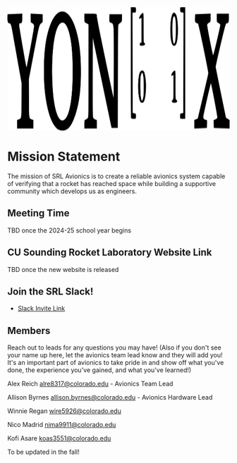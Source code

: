 <img src="images/yonixv2.png" width="600" height="280">

# Mission Statement

The mission of SRL Avionics is to create a reliable avionics system capable of verifying that a rocket has reached space while building a supportive community which develops us as engineers.

## Meeting Time

TBD once the 2024-25 school year begins

<!-- Avionics Meetings - Sunday 3:00pm Engineering Lobby (Check Slack avionics channel to make sure the location has not changed for the week)

Software Meetings - Saturday 5:00PM Engineering Lobby

Hardware Meetings - Friday 4:30PM Engineering Lobby -->

## CU Sounding Rocket Laboratory Website Link

<!-- - [Avionics Page](https://soundingrocketlab.com/avionics/) -->
TBD once the new website is released

## Join the SRL Slack!

- [Slack Invite Link](https://join.slack.com/t/soundingrocketlab/shared_invite/zt-2n9ciw4h3-sb49brFFkLlJb3Cov8K31A)

## Members

Reach out to leads for any questions you may have! (Also if you don't see your name up here, let the avionics team lead know and they will add you! It's an important part of avionics to take pride in and show off what you've done, the experience you've gained, and what you've learned!)

Alex Reich [alre8317@colorado.edu](mailto:alre8317@colorado.edu)  - Avionics Team Lead

Allison Byrnes [allison.byrnes@colorado.edu](mailto:allison.byrnes@colorado.edu) - Avionics Hardware Lead

Winnie Regan [wire5926@colorado.edu](mailto:wire5926@colorado.edu)

Nico Madrid [nima9911@colorado.edu](mailto:nima9911@colorado.edu) 

Kofi Asare [koas3551@colorado.edu](mailto:koas3551@colorado.edu)

To be updated in the fall!

